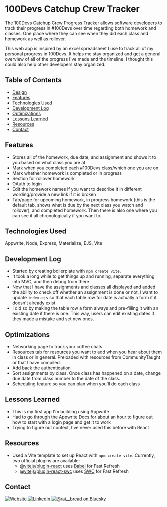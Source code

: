 # 100Devs Catchup Crew Tracker
The 100Devs Catchup Crew Progress Tracker allows software developers to track their progress in #100Devs over time regarding both homework and classes. One place where they can see when they did each class and homework as well as rollover. 

This web app is inspired by an excel spreadsheet I use to track all of my personal progress in 100Devs. It helps me stay organized and get a general overview of all of the progress I've made and the timeline. I thought this could also help other developers stay organized.

## Table of Contents
- [Design](#design)
- [Features](#features)
- [Technologies Used](#technologies-used)
- [Development Log](#development-log)
- [Optimizations](#optimizations)
- [Lessons Learned](#lessons-learned)
- [Resources](#resources)
- [Contact](#contact)

## Features
- Stores all of the homework, due date, and assignment and shows it to you based on what class you are at
- Mark when you completed each #100Devs class/which one you are on
- Mark whether homework is completed or in progress
- Section for rollover homework
- OAuth to login
- Edit the homework names if you want to describe it in different wording/provide a new link if it is broken
- Tab/page for upcoming homework, in progress homework (this is the default tab, shows what is due by the next class you watch and rollover), and completed homework. Then there is also one where you can see it all chronologically if you want to. 

## Technologies Used
Appwrite, Node, Express, Materialize, EJS, Vite

## Development Log
- Started by creating boilerplate with `npm create vite`.
- It took a long while to get things up and running, separate everything into MVC, and then debug from there. 
- Now that I have the assignments and classes all displayed and added the ability to check off whether an assignment is done or not, I want to update `index.ejs` so that each table row for date is actually a form if it doesn't already exist
- I did so by making the table row a form always and pre-filling it with an existing date if there is one. This way, users can edit existing dates if they made a mistake and set new ones.

## Optimizations
- Networking page to track your coffee chats
- Resources tab for resources you want to add when you hear about them in class or in general. Preloaded with resources from CommunityTaught or that I have compiled.
- Add back the authentication
- Sort assignments by class. Once class has happened on a date, change due date from class number to the date of the class.
- Scheduling feature so you can plan when you'll do each class

## Lessons Learned
- This is my first app I'm building using Appwrite
- Had to go through the Appwrite Docs for about an hour to figure out how to start with a login page and get it to work
- Trying to figure out context, I've never used this before with React

## Resources
- Used a Vite template to set up React with `npm create vite`. Currently, two official plugins are available:
    - [@vitejs/plugin-react](https://github.com/vitejs/vite-plugin-react/blob/main/packages/plugin-react/README.md) uses [Babel](https://babeljs.io/) for Fast Refresh
    - [@vitejs/plugin-react-swc](https://github.com/vitejs/vite-plugin-react-swc) uses [SWC](https://swc.rs/) for Fast Refresh

## Contact
<p> 
  <a href="https://raisadorzback.netlify.app/" target="blank">
    <img src="https://img.shields.io/badge/Ibsite-563d7c?&style=for-the-badge" alt="Website">
  </a>
  <a href="https://www.linkedin.com/in/raisa-d/">
    <img src="https://img.shields.io/badge/LinkedIn-046E6D?logo=linkedin&style=for-the-badge" alt="LinkedIn">
  </a>
  <a href="https://bsky.app/profile/rai-bread.bsky.social" target="blank">
    <img src="https://img.shields.io/badge/Bluesky-563d7c?style=for-the-badge&logoColor=white" alt="@rai__bread on Bluesky" />
  </a> 
</p>